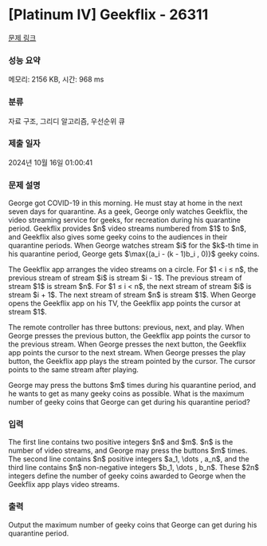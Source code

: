 # [Platinum IV] Geekflix - 26311 

[문제 링크](https://www.acmicpc.net/problem/26311) 

### 성능 요약

메모리: 2156 KB, 시간: 968 ms

### 분류

자료 구조, 그리디 알고리즘, 우선순위 큐

### 제출 일자

2024년 10월 16일 01:00:41

### 문제 설명

<p>George got COVID-19 in this morning. He must stay at home in the next seven days for quarantine. As a geek, George only watches Geekflix, the video streaming service for geeks, for recreation during his quarantine period. Geekflix provides $n$ video streams numbered from $1$ to $n$, and Geekflix also gives some geeky coins to the audiences in their quarantine periods. When George watches stream $i$ for the $k$-th time in his quarantine period, George gets $\max{(a_i - (k - 1)b_i , 0)}$ geeky coins.</p>

<p>The Geekflix app arranges the video streams on a circle. For $1 < i ≤ n$, the previous stream of stream $i$ is stream $i - 1$. The previous stream of stream $1$ is stream $n$. For $1 ≤ i < n$, the next stream of stream $i$ is stream $i + 1$. The next stream of stream $n$ is stream $1$. When George opens the Geekflix app on his TV, the Geekflix app points the cursor at stream $1$.</p>

<p>The remote controller has three buttons: previous, next, and play. When George presses the previous button, the Geekflix app points the cursor to the previous stream. When George presses the next button, the Geekflix app points the cursor to the next stream. When George presses the play button, the Geekflix app plays the stream pointed by the cursor. The cursor points to the same stream after playing.</p>

<p>George may press the buttons $m$ times during his quarantine period, and he wants to get as many geeky coins as possible. What is the maximum number of geeky coins that George can get during his quarantine period?</p>

### 입력 

 <p>The first line contains two positive integers $n$ and $m$. $n$ is the number of video streams, and George may press the buttons $m$ times. The second line contains $n$ positive integers $a_1, \dots , a_n$, and the third line contains $n$ non-negative integers $b_1, \dots , b_n$. These $2n$ integers define the number of geeky coins awarded to George when the Geekflix app plays video streams.</p>

### 출력 

 <p>Output the maximum number of geeky coins that George can get during his quarantine period.</p>

